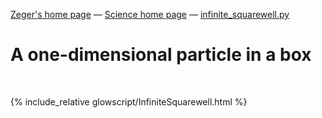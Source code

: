 [Zeger's home page](https://www.hendrikse.name/) &mdash; [Science home page](https://www.hendrikse.name/science/) &mdash; [infinite_squarewell.py](glowscript/infinite_squarewell.html) 

# A one-dimensional particle in a box
<div class="header_line"><br/></div>

{% include_relative glowscript/InfiniteSquarewell.html %}
